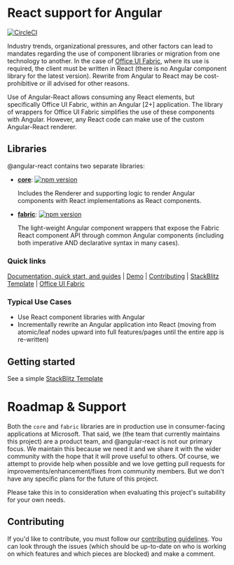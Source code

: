 # React support for Angular

[![CircleCI](https://circleci.com/gh/microsoft/angular-react.svg?style=svg)](https://circleci.com/gh/Microsoft/angular-react)

Industry trends, organizational pressures, and other factors can lead to mandates regarding the use of component libraries or migration from one technology to another. In the case of [Office UI Fabric][fab], where its use is required, the client must be written in React (there is no Angular component library for the latest version). Rewrite from Angular to React may be cost-prohibitive or ill advised for other reasons.

Use of Angular-React allows consuming any React elements, but specifically Office UI Fabric, within an Angular [2+] application. The library of wrappers for Office UI Fabric simplifies the use of these components with Angular. However, any React code can make use of the custom Angular-React renderer.

## Libraries

@angular-react contains two separate libraries:

- [**core**][lib-core]: [![npm version](https://badge.fury.io/js/%40angular-react%2Fcore.svg)](https://www.npmjs.com/package/@angular-react/core) 

    Includes the Renderer and supporting logic to render Angular components with React implementations as React components. 

- [**fabric**][lib-fab]: [![npm version](https://badge.fury.io/js/%40angular-react%2Ffabric.svg)](https://www.npmjs.com/package/@angular-react/fabric)
    
    The light-weight Angular component wrappers that expose the Fabric React component API through common Angular components (including both imperative AND declarative syntax in many cases).


### Quick links

[Documentation, quick start, and guides][ard] |
[Demo][ard-demo] |
[Contributing](https://github.com/microsoft/angular-react/blob/master/CONTRIBUTING.md) |
[StackBlitz Template](https://stackblitz.com/edit/angular-react) |
[Office UI Fabric](https://developer.microsoft.com/en-us/fabric)

### Typical Use Cases

- Use React component libraries with Angular
- Incrementally rewrite an Angular application into React 
(moving from atomic/leaf nodes upward into full features/pages until the entire app is re-written)

## Getting started

See a simple [StackBlitz Template](https://stackblitz.com/edit/angular-react)

# Roadmap & Support

Both the `core` and `fabric` libraries are in production use in consumer-facing applications at Microsoft. That said, 
we (the team that currently maintains this project) are a product team, and @angular-react is not our primary focus. 
We maintain this because we need it and we share it with the wider community with the hope that it will prove useful to others.
Of course, we attempt to provide help when possible and we love getting pull requests for 
improvements/enhancement/fixes from community members. But we don't have any specific plans for the future of this project.

Please take this in to consideration when evaluating this project's suitability for your own needs. 

## Contributing

If you'd like to contribute, you must follow our [contributing guidelines](https://github.com/microsoft/angular-react/blob/master/CONTRIBUTING.md).
You can look through the issues (which should be up-to-date on who is working on which features and which pieces are blocked) and make a comment.

[ard]: https://microsoft.github.io/angular-react
[ard-demo]: https://microsoft.github.io/angular-react/demo
[getting-started]: https://microsoft.github.io/angular-react/docs/getting-started
[fab]: https://developer.microsoft.com/en-us/fabric
[fab-c]: https://developer.microsoft.com/en-us/fabric#/components
[lib-core]: ./libs/core/README.md
[lib-fab]: ./libs/fabric/README.md
